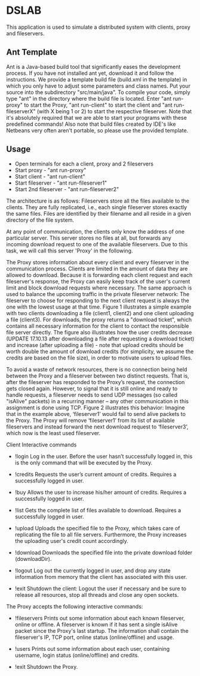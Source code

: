 DSLAB
===============

This application is used to simulate a distributed system with clients, proxy and fileservers.

Ant Template
----------------

Ant is a Java-based build tool that significantly eases the development process. If you have not installed ant yet, download it and follow the instructions.
We provide a template build file (build.xml in the template) in which you only have to adjust some parameters and class names. Put your source into the subdirectory "src/main/java". To compile your code, simply type "ant" in the directory where the build file is located. Enter "ant run-proxy" to start the Proxy, "ant run-client" to start the client and "ant run-fileserverX" (with X being 1 or 2) to start the respective fileserver. Note that it's absolutely required that we are able to start your programs with these predefined commands! Also note that build files created by IDE's like Netbeans very often aren't portable, so please use the provided template.

Usage
--------------

* Open terminals for each a client, proxy and 2 fileservers
* Start proxy - "ant run-proxy"
* Start client - "ant run-client"
* Start fileserver - "ant run-fileserver1"
* Start 2nd fileserver - "ant run-fileserver2"

The architecture is as follows: Fileservers store all the files available to the clients. They are fully replicated, i.e., each single fileserver stores exactly the same files. Files are identified by their filename and all reside in a given directory of the file system.

At any point of communication, the clients only know the address of one particular server. This server stores no files at all, but forwards any incoming download request to one of the available fileservers. Due to this task, we will call this server 'Proxy' in the following.

The Proxy stores information about every client and every fileserver in the communication process. Clients are limited in the amount of data they are allowed to download. Because it is forwarding each client request and each fileserver's response, the Proxy can easily keep track of the user's current limit and block download requests where necessary. The same approach is used to balance the upcoming traffic in the private fileserver network: The fileserver to choose for responding to the next client request is always the one with the lowest usage at that time. Figure 1 illustrates a simple example with two clients downloading a file (client1, client2) and one client uploading a file (client3). For downloads, the proxy returns a "download ticket", which contains all necessary information for the client to contact the responsible file server directly. The figure also illustrates how the user credits decrease (UPDATE 17.10.13 after downloading a file after requesting a download ticket) and increase (after uploading a file) - note that upload credits should be worth double the amount of download credits (for simplicity, we assume the credits are based on the file size), in order to motivate users to upload files.

To avoid a waste of network resources, there is no connection being held between the Proxy and a fileserver between two distinct requests. That is, after the fileserver has responded to the Proxy’s request, the connection gets closed again. However, to signal that it is still online and ready to handle requests, a fileserver needs to send UDP messages (so called "isAlive" packets) in a recurring manner – any other communication in this assignment is done using TCP. Figure 2 illustrates this behavior: Imagine that in the example above, ‘fileserver1’ would fail to send alive packets to the Proxy. The Proxy will remove ‘fileserver1’ from its list of available fileservers and instead forward the next download request to ‘fileserver3’, which now is the least used fileserver.

Client Interactive commands
* !login <username> <password>
Log in the user. Before the user hasn’t successfully logged in, this is the only command that will be executed by the Proxy.

* !credits
Requests the user’s current amount of credits. Requires a successfully logged in user.

* !buy <credits>
Allows the user to increase his/her amount of credits. Requires a successfully logged in user.

* !list
Gets the complete list of files available to download. Requires a successfully logged in user.

* !upload <filename>
Uploads the specified file to the Proxy, which takes care of replicating the file to all file servers. Furthermore, the Proxy increases the uploading user's credit count accordingly.

* !download <filename>
Downloads the specified file into the private download folder (downloadDir).

* !logout
Log out the currently logged in user, and drop any state information from memory that the client has associated with this user.

* !exit
Shutdown the client: Logout the user if necessary and be sure to release all resources, stop all threads and close any open sockets.

The Proxy accepts the following interactive commands:

* !fileservers
Prints out some information about each known fileserver, online or offline. A fileserver is known if it has sent a single isAlive packet since the Proxy's last startup. The information shall contain the fileserver's IP, TCP port, online status (online/offline) and usage.

* !users
Prints out some information about each user, containing username, login status (online/offline) and credits.

* !exit
Shutdown the Proxy. 
